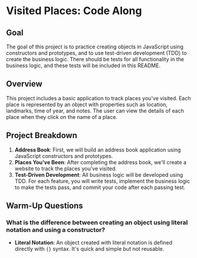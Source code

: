 # Visited Places: Code Along

## Goal
The goal of this project is to practice creating objects in JavaScript using constructors and prototypes, and to use test-driven development (TDD) to create the business logic. There should be tests for all functionality in the business logic, and these tests will be included in this README.

## Overview
This project includes a basic application to track places you've visited. Each place is represented by an object with properties such as location, landmarks, time of year, and notes. The user can view the details of each place when they click on the name of a place.

## Project Breakdown
1. **Address Book**: First, we will build an address book application using JavaScript constructors and prototypes.
2. **Places You've Been**: After completing the address book, we'll create a website to track the places you've visited.
3. **Test-Driven Development**: All business logic will be developed using TDD. For each feature, you will write tests, implement the business logic to make the tests pass, and commit your code after each passing test.

## Warm-Up Questions
### What is the difference between creating an object using literal notation and using a constructor?
- **Literal Notation**: An object created with literal notation is defined directly with `{}` syntax. It's quick and simple but not reusable.
